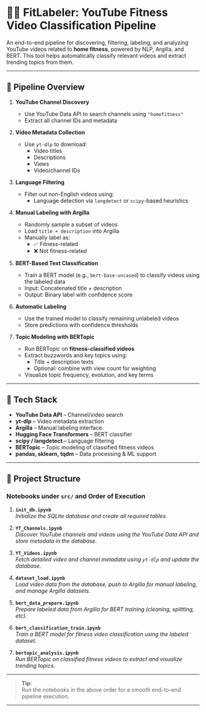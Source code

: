 # 🏋️‍♂️ FitLabeler: YouTube Fitness Video Classification Pipeline

An end-to-end pipeline for discovering, filtering, labeling, and analyzing YouTube videos related to **home fitness**, powered by NLP, Argilla, and BERT. This tool helps automatically classify relevant videos and extract trending topics from them.

---

## 🔄 Pipeline Overview

1. **YouTube Channel Discovery**
   - Use YouTube Data API to search channels using `"homefitness"`
   - Extract all channel IDs and metadata

2. **Video Metadata Collection**
   - Use `yt-dlp` to download:
     - Video titles
     - Descriptions
     - Views
     - Video/channel IDs

3. **Language Filtering**
   - Filter out non-English videos using:
     - Language detection via `langdetect` or `scipy`-based heuristics

4. **Manual Labeling with Argilla**
   - Randomly sample a subset of videos
   - Load `title + description` into Argilla
   - Manually label as:
     - ✅ Fitness-related
     - ❌ Not fitness-related

5. **BERT-Based Text Classification**
   - Train a BERT model (e.g., `bert-base-uncased`) to classify videos using the labeled data
   - Input: Concatenated title + description
   - Output: Binary label with confidence score

6. **Automatic Labeling**
   - Use the trained model to classify remaining unlabeled videos
   - Store predictions with confidence thresholds

7. **Topic Modeling with BERTopic**
   - Run BERTopic on **fitness-classified videos**
   - Extract buzzwords and key topics using:
     - Title + description texts
     - Optional: combine with view count for weighting
   - Visualize topic frequency, evolution, and key terms

---

## 🧰 Tech Stack

- **YouTube Data API** – Channel/video search
- **yt-dlp** – Video metadata extraction
- **Argilla** – Manual labeling interface
- **Hugging Face Transformers** – BERT classifier
- **scipy / langdetect** – Language filtering
- **BERTopic** – Topic modeling of classified fitness videos
- **pandas, sklearn, tqdm** – Data processing & ML support

---

## 📁 Project Structure

### Notebooks under `src/` and Order of Execution

1. **`init_db.ipynb`**  
   *Initialize the SQLite database and create all required tables.*

2. **`YT_Channels.ipynb`**  
   *Discover YouTube channels and videos using the YouTube Data API and store metadata in the database.*

3. **`YT_Videos.ipynb`**  
   *Fetch detailed video and channel metadata using `yt-dlp` and update the database.*

4. **`dataset_load.ipynb`**  
   *Load video data from the database, push to Argilla for manual labeling, and manage Argilla datasets.*

5. **`bert_data_prepare.ipynb`**  
   *Prepare labeled data from Argilla for BERT training (cleaning, splitting, etc).*

6. **`bert_classification_train.ipynb`**  
   *Train a BERT model for fitness video classification using the labeled dataset.*

7. **`bertopic_analysis.ipynb`**  
   *Run BERTopic on classified fitness videos to extract and visualize trending topics.*

---

> **Tip:**  
> Run the notebooks in the above order for a smooth end-to-end pipeline execution.

---

